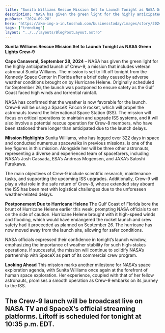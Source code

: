 ```yaml
---
title: "Sunita Williams Rescue Mission Set to Launch Tonight as NASA Green Lights Crew-9"
description: "NASA has given the green light for the highly anticipated launch of Crew-9, a mission that includes veteran astronaut Sunita Williams."
pubDate: "2024-09-28"
hero: "https://akm-img-a-in.tosshub.com/businesstoday/images/story/202409/66e241634a8b9-nasa-decided-that-wilmore-and-his-fellow-astronaut--sunita-williams--would-return-to-earth-aboard-a-023502460-16x9.jpg"
tags: ["trending"]
layout: "../../layouts/BlogPostLayout.astro"
---
```

**Sunita Williams Rescue Mission Set to Launch Tonight as NASA Green Lights Crew-9**

**Cape Canaveral, September 28, 2024** – NASA has given the green light for the highly anticipated launch of Crew-9, a mission that includes veteran astronaut Sunita Williams. The mission is set to lift off tonight from the Kennedy Space Center in Florida after a brief delay caused by adverse weather conditions brought on by Hurricane Helene. Originally scheduled for September 26, the launch was postponed to ensure safety as the Gulf Coast faced high winds and torrential rainfall.

NASA has confirmed that the weather is now favorable for the launch. Crew-9 will be using a SpaceX Falcon 9 rocket, which will propel the astronauts toward the International Space Station (ISS). The mission will focus on critical operations to maintain and upgrade ISS systems, and it will also involve a potential rescue operation for Crew-8 members, who have been stationed there longer than anticipated due to the launch delays.

**Mission Highlights**
Sunita Williams, who has logged over 322 days in space and conducted numerous spacewalks in previous missions, is one of the key figures in this mission. Alongside her will be three other astronauts, representing a diverse and experienced team of spacefarers, including NASA’s Josh Cassada, ESA’s Andreas Mogensen, and JAXA’s Satoshi Furukawa.

The main objectives of Crew-9 include scientific research, maintenance tasks, and supporting the upcoming ISS upgrades. Additionally, Crew-9 will play a vital role in the safe return of Crew-8, whose extended stay aboard the ISS has been met with logistical challenges due to the unforeseen weather-related delays.

**Postponement Due to Hurricane Helene**
The Gulf Coast of Florida bore the brunt of Hurricane Helene earlier this week, prompting NASA officials to err on the side of caution. Hurricane Helene brought with it high-speed winds and flooding, which would have endangered the rocket launch and crew safety had it proceeded as planned on September 26. The hurricane has now moved away from the launch site, allowing for safer conditions.

NASA officials expressed their confidence in tonight’s launch window, emphasizing the importance of weather stability for such high-stakes operations. If successful, the mission will continue to solidify NASA’s partnership with SpaceX as part of its commercial crew program.

**Looking Ahead**
This mission marks another milestone for NASA’s space exploration agenda, with Sunita Williams once again at the forefront of human space exploration. Her experience, coupled with that of her fellow astronauts, promises a smooth operation as Crew-9 embarks on its journey to the ISS.

The Crew-9 launch will be broadcast live on NASA TV and SpaceX’s official streaming platforms. Liftoff is scheduled for tonight at 10:35 p.m. EDT.
---